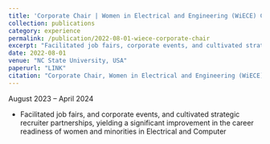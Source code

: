 ```yaml
---
title: 'Corporate Chair | Women in Electrical and Engineering (WiECE) Club, NC State University, USA'
collection: publications
category: experience
permalink: /publication/2022-08-01-wiece-corporate-chair
excerpt: "Facilitated job fairs, corporate events, and cultivated strategic recruiter partnerships to improve career readiness of women and minorities."
date: 2022-08-01
venue: "NC State University, USA"
paperurl: "LINK"
citation: "Corporate Chair, Women in Electrical and Engineering (WiECE) Club, NC State University, USA (August 2022 – May 2023)"
---
```


August 2023 – April 2024

- Facilitated job fairs, and corporate events, and cultivated strategic recruiter partnerships, yielding a significant improvement in the career readiness of women and minorities in Electrical and Computer
